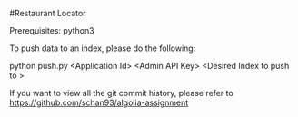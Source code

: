 #Restaurant Locator

Prerequisites: python3

To push data to an index, please do the following:

python push.py \<Application Id\> \<Admin API Key\> \<Desired Index to push to \>

If you want to view all the git commit history, please refer to https://github.com/schan93/algolia-assignment
